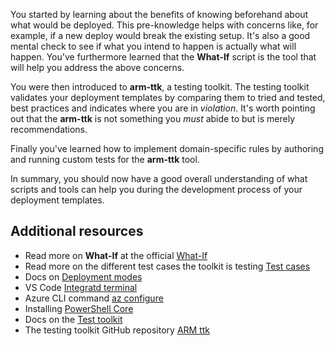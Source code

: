 
You started by learning about the benefits of knowing beforehand about what would be deployed. This pre-knowledge helps with concerns like, for example,  if a new deploy would break the existing setup. It's also a good mental check to see if what you intend to happen is actually what will happen. You've furthermore learned that the **What-If** script is the tool that will help you address the above concerns.   

You were then introduced to **arm-ttk**, a testing toolkit. The testing toolkit validates your deployment templates by comparing them to tried and tested, best practices and indicates where you are in *violation*. It's worth pointing out that the **arm-ttk** is not something you *must* abide to but is merely recommendations.

Finally you've learned how to implement domain-specific rules by authoring and running custom tests for the **arm-ttk** tool.

In summary, you should now have a good overall understanding of what scripts and tools can help you during the development process of your deployment templates.

## Additional resources

- Read more on **What-If** at the official [What-If](https://docs.microsoft.com/en-us/azure/azure-resource-manager/templates/template-deploy-what-if?tabs=azure-powershell)
- Read more on the different test cases the toolkit is testing [Test cases](https://docs.microsoft.com/en-us/azure/azure-resource-manager/templates/test-cases)
- Docs on [Deployment modes](https://docs.microsoft.com/azure/azure-resource-manager/templates/deployment-modes)
- VS Code [Integratd terminal](https://code.visualstudio.com/docs/editor/integrated-terminal)
- Azure CLI command [az configure](https://docs.microsoft.com/cli/azure/azure-cli-configuration?view=azure-cli-latest)
- Installing [PowerShell Core](https://docs.microsoft.com/en-us/azure/azure-resource-manager/templates/test-toolkit)
- Docs on the [Test toolkit](https://docs.microsoft.com/en-us/azure/azure-resource-manager/templates/test-toolkit)
- The testing toolkit GitHub repository [ARM ttk](https://aka.ms/arm-ttk-latest)
